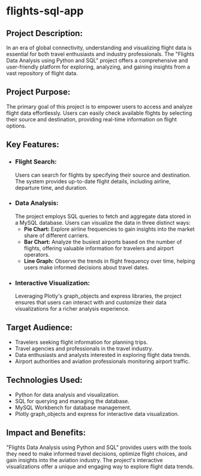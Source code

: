 # flights-sql-app
## Project Description:
In an era of global connectivity, understanding and visualizing flight data is essential for both travel enthusiasts and industry professionals. The "Flights Data Analysis using Python and SQL" project offers a comprehensive and user-friendly platform for exploring, analyzing, and gaining insights from a vast repository of flight data.
## Project Purpose:
The primary goal of this project is to empower users to access and analyze flight data effortlessly. Users can easily check available flights by selecting their source and destination, providing real-time information on flight options.
## Key Features:
- ### Flight Search:
  Users can search for flights by specifying their source and destination. The system provides up-to-date flight details, including airline, departure time, and duration.
- ### Data Analysis:
  The project employs SQL queries to fetch and aggregate data stored in a MySQL database. Users can visualize the data in three distinct ways:
  - **Pie Chart:** Explore airline frequencies to gain insights into the market share of different carriers.
  - **Bar Chart:** Analyze the busiest airports based on the number of flights, offering valuable information for travelers and airport operators.
  - **Line Graph:** Observe the trends in flight frequency over time, helping users make informed decisions about travel dates.
- ### Interactive Visualization:
  Leveraging Plotly's graph_objects and express libraries, the project ensures that users can interact with and customize their data visualizations for a richer analysis experience.
## Target Audience:
- Travelers seeking flight information for planning trips.
- Travel agencies and professionals in the travel industry.
- Data enthusiasts and analysts interested in exploring flight data trends.
- Airport authorities and aviation professionals monitoring airport traffic.
## Technologies Used:
- Python for data analysis and visualization.
- SQL for querying and managing the database.
- MySQL Workbench for database management.
- Plotly graph_objects and express for interactive data visualization.
## Impact and Benefits:
"Flights Data Analysis using Python and SQL" provides users with the tools they need to make informed travel decisions, optimize flight choices, and gain insights into the aviation industry. The project's interactive visualizations offer a unique and engaging way to explore flight data trends.
